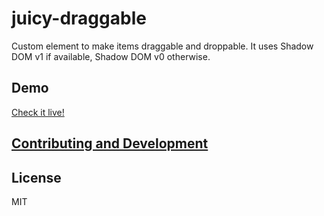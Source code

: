 # juicy-draggable
Custom element to make items draggable and droppable. It uses Shadow DOM v1 if available, Shadow DOM v0 otherwise.

## Demo

[Check it live!](http://juicy.github.io/juicy-draggable/)

## [Contributing and Development](CONTRIBUTING.md)

## License

MIT
